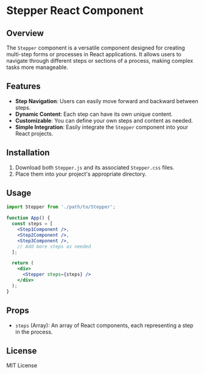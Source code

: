 # Stepper React Component

## Overview

The `Stepper` component is a versatile component designed for creating multi-step forms or processes in React applications. It allows users to navigate through different steps or sections of a process, making complex tasks more manageable.

## Features

- **Step Navigation**: Users can easily move forward and backward between steps.
- **Dynamic Content**: Each step can have its own unique content.
- **Customizable**: You can define your own steps and content as needed.
- **Simple Integration**: Easily integrate the `Stepper` component into your React projects.

## Installation

1. Download both `Stepper.js` and its associated `Stepper.css` files.
2. Place them into your project's appropriate directory.

## Usage

```jsx
import Stepper from './path/to/Stepper';

function App() {
  const steps = [
    <Step1Component />,
    <Step2Component />,
    <Step3Component />,
    // Add more steps as needed
  ];

  return (
    <div>
      <Stepper steps={steps} />
    </div>
  );
}
```

## Props

- `steps` (Array): An array of React components, each representing a step in the process.

## License

MIT License
